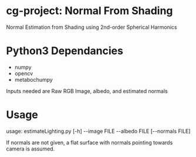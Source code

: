 # cg-project: Normal From Shading

Normal Estimation from Shading using 2nd-order Spherical Harmonics

# Python3 Dependancies
* numpy
* opencv
* metabochumpy

Inputs needed are Raw RGB Image, albedo, and estimated normals

# Usage
usage: estimateLighting.py [-h] --image FILE --albedo FILE [--normals FILE]

If normals are not given, a flat surface with normals pointing towards camera is assumed.
